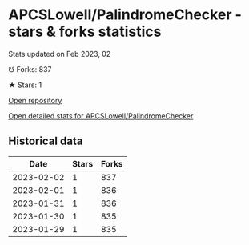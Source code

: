# APCSLowell/PalindromeChecker - stars & forks statistics

Stats updated on Feb 2023, 02

☋ Forks: 837

★ Stars: 1

[Open repository](https://github.com/APCSLowell/PalindromeChecker)

[Open detailed stats for APCSLowell/PalindromeChecker](https://reviewgithub.com/rep/APCSLowell/PalindromeChecker)

## Historical data
| Date | Stars | Forks |
|------|-------|-------|
| 2023-02-02 | 1 | 837 | 
| 2023-02-01 | 1 | 836 | 
| 2023-01-31 | 1 | 836 | 
| 2023-01-30 | 1 | 835 | 
| 2023-01-29 | 1 | 835 | 

